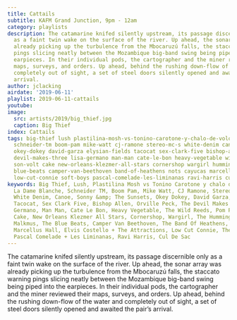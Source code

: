 ```yaml
---
title: Cattails
subtitle: KAFM Grand Junction, 9pm - 12am
category: playlists
description: The catamarine knifed silently upstream, its passage discernible only
  as a faint twin wake on the surface of the river. Up ahead, the sonar array was
  already picking up the turbulence from the Mbocaruzú falls, the staccato warning
  pings slicing neatly between the Mozambique big-band swing being piped into the
  earpieces. In their individual pods, the cartographer and the miner reviewed their
  maps, surveys, and orders. Up ahead, behind the rushing down-flow of the water and
  completely out of sight, a set of steel doors silently opened and awaited the pair’s
  arrival.
author: jclacking
airdate: '2019-06-11'
playlist: 2019-06-11-cattails
youtube: 
image:
  src: artists/2019/big_thief.jpg
  caption: Big Thief
index: Cattails
tags: big-thief lush plastilina-mosh-vs-tonino-carotone-y-chalo-de-volovan la-dame-blanche
  schneider-tm boom-pam mike-watt cj-ramone stereo-mc-s white-denim canoe sonny-sunsets
  okey-dokey david-garza elysian-fields tacocat sex-clark-five bishop-allen orville-peck
  devil-makes-three lisa-germano man-man cate-le-bon heavy-vegetable wild-reeds pom-poko
  son-volt cake new-orleans-klezmer-all-stars cornershop wargirl hummingbirds stephen-malkmus
  blue-beats camper-van-beethoven band-of-heathens nots cayucas marcellus-hall elvis-costello-attractions
  low-cut-connie soft-boys pascal-comelade-les-liminanas ravi-harris cul-de-sac
keywords: Big Thief, Lush, Plastilina Mosh vs Tonino Carotone y chalo de Volován,
  La Dame Blanche, Schneider TM, Boom Pam, Mike Watt, CJ Ramone, Stereo MC&#39;s,
  White Denim, Canoe, Sonny &amp; The Sunsets, Okey Dokey, David Garza, Elysian Fields,
  Tacocat, Sex Clark Five, Bishop Allen, Orville Peck, The Devil Makes Three, Lisa
  Germano, Man Man, Cate Le Bon, Heavy Vegetable, The Wild Reeds, Pom Poko, Son Volt,
  Cake, New Orleans Klezmer All Stars, Cornershop, Wargirl, The Hummingbirds, Stephen
  Malkmus, The Blue Beats, Camper Van Beethoven, The Band Of Heathens, Nots, Cayucas,
  Marcellus Hall, Elvis Costello + The Attractions, Low Cut Connie, The Soft Boys,
  Pascal Comelade + Les Liminanas, Ravi Harris, Cul De Sac
---
```

The catamarine knifed silently upstream, its passage discernible only as a faint twin wake on the surface of the river. Up ahead, the sonar array was already picking up the turbulence from the Mbocaruzú falls, the staccato warning pings slicing neatly between the Mozambique big-band swing being piped into the earpieces. In their individual pods, the cartographer and the miner reviewed their maps, surveys, and orders. Up ahead, behind the rushing down-flow of the water and completely out of sight, a set of steel doors silently opened and awaited the pair’s arrival.
